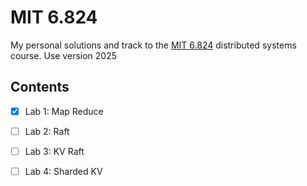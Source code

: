 # MIT 6.824
My personal solutions and track to the [MIT 6.824](https://pdos.csail.mit.edu/6.824/schedule.html) distributed systems course.
Use version 2025

## Contents
- [x] Lab 1: Map Reduce

- [ ] Lab 2: Raft

- [ ] Lab 3: KV Raft

- [ ] Lab 4: Sharded KV
